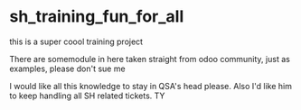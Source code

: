 # sh_training_fun_for_all
this is a super coool training project 

There are somemodule in here taken straight from odoo community, just as examples, please don't sue me

I would like all this knowledge to stay in QSA's head please. Also I'd like him to keep handling all SH related tickets. TY

